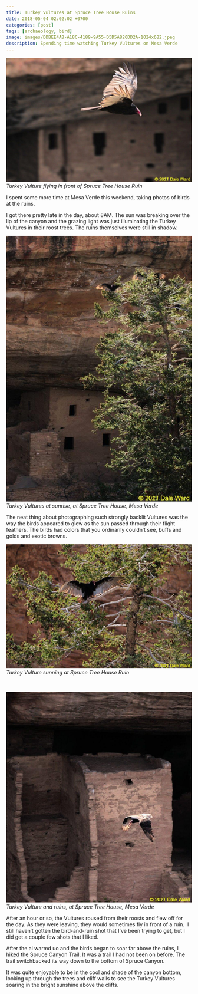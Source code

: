```yaml
---
title: Turkey Vultures at Spruce Tree House Ruins
date: 2018-05-04 02:02:02 +0700
categories: [post]
tags: [archaeology, bird]
image: images/DDBEE4A8-A18C-4189-9A55-D5D5A820DD2A-1024x682.jpeg
description: Spending time watching Turkey Vultures on Mesa Verde
---
```


![Turkey vulture and ruins at mesa verde](images/DDBEE4A8-A18C-4189-9A55-D5D5A820DD2A-1024x682.jpeg) *Turkey Vulture flying in front of Spruce Tree House Ruin*

I spent some more time at Mesa Verde this weekend, taking photos of birds at the ruins.


I got there pretty late in the day, about 8AM. The sun was breaking over the lip of the canyon and the grazing light was just illuminating the Turkey Vultures in their roost trees. The ruins themselves were still in shadow.

![Turkey vultures at mesa verde](images/BCB72D40-E72E-460A-B4C4-D2315B4BB307-715x1024.jpeg) *Turkey Vultures at sunrise, at Spruce Tree House, Mesa Verde*

The neat thing about photographing such strongly backlit Vultures was the way the birds appeared to glow as the sun passed through their flight feathers. The birds had colors that you ordinarily couldn’t see, buffs and golds and exotic browns.

![Turkey Vulture sunning at Spruce Tree House Ruin](images/434573BC-49F5-48A7-9F72-CF5C83683E51-1024x682.jpeg) *Turkey Vulture sunning at Spruce Tree House Ruin*

 

![Turkey Vulture and ruins, at Spruce Tree House, Mesa Verde](images/F4981140-593C-4BA8-AF6C-B52F72B6C9E9-904x1024.jpeg) *Turkey Vulture and ruins, at Spruce Tree House, Mesa Verde*

After an hour or so, the Vultures roused from their roosts and flew off for the day. As they were leaving, they would sometimes fly in front of a ruin.  I still haven’t gotten the bird-and-ruin shot that I’ve been trying to get, but I did get a couple few shots that I liked.

After the ai warmd uo and the birds began to soar far above the ruins, I hiked the Spruce Canyon Trail. It was a trail I had not been on before. The trail switchbacked its way down to the bottom of Spruce Canyon.

It was quite enjoyable to be in the cool and shade of the canyon bottom, looking up through the trees and cliff walls to see the Turkey Vultures soaring in the bright sunshine above the cliffs.